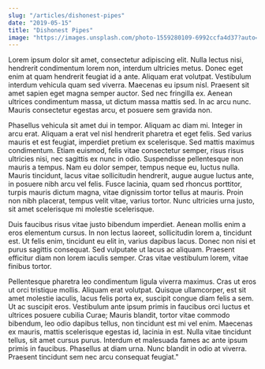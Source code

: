 ```yaml
---
slug: "/articles/dishonest-pipes"
date: "2019-05-15"
title: "Dishonest Pipes"
image: "https://images.unsplash.com/photo-1559280109-6992ccfa4d37?auto=format&fit=crop&w=800&h=600"
---
```



Lorem ipsum dolor sit amet, consectetur adipiscing elit. Nulla lectus nisi, hendrerit condimentum lorem non, interdum ultricies metus. Donec eget enim at quam hendrerit feugiat id a ante. Aliquam erat volutpat. Vestibulum interdum vehicula quam sed viverra. Maecenas eu ipsum nisl. Praesent sit amet sapien eget magna semper auctor. Sed nec fringilla ex. Aenean ultrices condimentum massa, ut dictum massa mattis sed. In ac arcu nunc. Mauris consectetur egestas arcu, et posuere sem gravida non.

Phasellus vehicula sit amet dui in tempor. Aliquam ac diam mi. Integer in arcu erat. Aliquam a erat vel nisl hendrerit pharetra et eget felis. Sed varius mauris et est feugiat, imperdiet pretium ex scelerisque. Sed mattis maximus condimentum. Etiam euismod, felis vitae consectetur semper, risus risus ultricies nisi, nec sagittis ex nunc in odio. Suspendisse pellentesque non mauris a tempus. Nam eu dolor semper, tempus neque eu, luctus nulla. Mauris tincidunt, lacus vitae sollicitudin hendrerit, augue augue luctus ante, in posuere nibh arcu vel felis. Fusce lacinia, quam sed rhoncus porttitor, turpis mauris dictum magna, vitae dignissim tortor tellus at mauris. Proin non nibh placerat, tempus velit vitae, varius tortor. Nunc ultricies urna justo, sit amet scelerisque mi molestie scelerisque. 

Duis faucibus risus vitae justo bibendum imperdiet. Aenean mollis enim a eros elementum cursus. In non lectus laoreet, sollicitudin lorem a, tincidunt est. Ut felis enim, tincidunt eu elit in, varius dapibus lacus. Donec non nisi et purus sagittis consequat. Sed vulputate ut lacus ac aliquam. Praesent efficitur diam non lorem iaculis semper. Cras vitae vestibulum lorem, vitae finibus tortor. 

Pellentesque pharetra leo condimentum ligula viverra maximus. Cras ut eros ut orci tristique mollis. Aliquam erat volutpat. Quisque ullamcorper, est sit amet molestie iaculis, lacus felis porta ex, suscipit congue diam felis a sem. Ut ac suscipit eros. Vestibulum ante ipsum primis in faucibus orci luctus et ultrices posuere cubilia Curae; Mauris blandit, tortor vitae commodo bibendum, leo odio dapibus tellus, non tincidunt est mi vel enim. Maecenas ex mauris, mattis scelerisque egestas id, lacinia in est. Nulla vitae tincidunt tellus, sit amet cursus purus. Interdum et malesuada fames ac ante ipsum primis in faucibus. Phasellus at diam urna. Nunc blandit in odio at viverra. Praesent tincidunt sem nec arcu consequat feugiat."